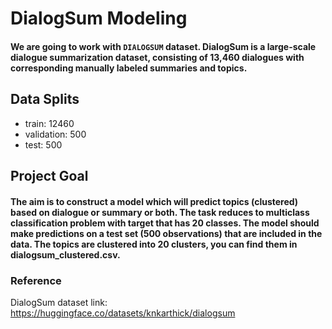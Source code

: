 # **DialogSum Modeling**

#### We are going to work with `DIALOGSUM` dataset. DialogSum is a large-scale dialogue summarization dataset, consisting of 13,460 dialogues with corresponding manually labeled summaries and topics. 

## **Data Splits**  
- train: 12460  
- validation: 500  
- test: 500

## **Project Goal**
#### The aim is to construct a model which will predict topics (clustered) based on dialogue or summary or both. The task reduces to multiclass classification problem with target that has 20 classes. The model should make predictions on a test set (500 observations) that are included in the data. The topics are clustered into 20 clusters, you can find them in dialogsum_clustered.csv. 

### **Reference**
DialogSum dataset link: https://huggingface.co/datasets/knkarthick/dialogsum 


 